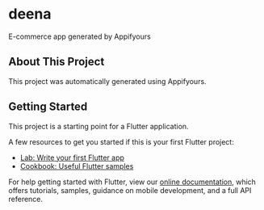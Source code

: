 # deena

 E-commerce app generated by Appifyours

## About This Project
This project was automatically generated using Appifyours.

## Getting Started
This project is a starting point for a Flutter application.

A few resources to get you started if this is your first Flutter project:

- [Lab: Write your first Flutter app](https://docs.flutter.dev/get-started/codelab)
- [Cookbook: Useful Flutter samples](https://docs.flutter.dev/cookbook)

For help getting started with Flutter, view our
[online documentation](https://docs.flutter.dev/), which offers tutorials,
samples, guidance on mobile development, and a full API reference.
